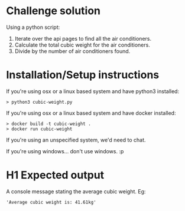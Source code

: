 # Challenge solution
Using a python script:
1. Iterate over the api pages to find all the air conditioners.
2. Calculate the total cubic weight for the air conditioners.
3. Divide by the number of air conditioners found.

# Installation/Setup instructions
If you're using osx or a linux based system and have python3 installed:
```
> python3 cubic-weight.py
```

If you're using osx or a linux based system and have docker installed:
```
> docker build -t cubic-weight .
> docker run cubic-weight
```

If you're using an unspecified system, we'd need to chat.

If you're using windows... don't use windows. :p

# H1 Expected output
A console message stating the average cubic weight. Eg:
```
'Average cubic weight is: 41.61kg'
```
